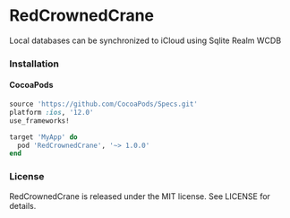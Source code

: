 # RedCrownedCrane
Local databases can be synchronized to iCloud using Sqlite Realm WCDB


### Installation

#### CocoaPods

```ruby
source 'https://github.com/CocoaPods/Specs.git'
platform :ios, '12.0'
use_frameworks!

target 'MyApp' do
  pod 'RedCrownedCrane', '~> 1.0.0'
end
```
### License

RedCrownedCrane is released under the MIT license. See LICENSE for details.
